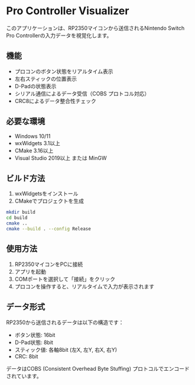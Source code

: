 # Pro Controller Visualizer

このアプリケーションは、RP2350マイコンから送信されるNintendo Switch Pro Controllerの入力データを視覚化します。

## 機能

- プロコンのボタン状態をリアルタイム表示
- 左右スティックの位置表示
- D-Padの状態表示
- シリアル通信によるデータ受信（COBS プロトコル対応）
- CRC8によるデータ整合性チェック

## 必要な環境

- Windows 10/11
- wxWidgets 3.1以上
- CMake 3.16以上
- Visual Studio 2019以上 または MinGW

## ビルド方法

1. wxWidgetsをインストール
2. CMakeでプロジェクトを生成
```bash
mkdir build
cd build
cmake ..
cmake --build . --config Release
```

## 使用方法

1. RP2350マイコンをPCに接続
2. アプリを起動
3. COMポートを選択して「接続」をクリック
4. プロコンを操作すると、リアルタイムで入力が表示されます

## データ形式

RP2350から送信されるデータは以下の構造です：
- ボタン状態: 16bit
- D-Pad状態: 8bit  
- スティック値: 各軸8bit (左X, 左Y, 右X, 右Y)
- CRC: 8bit

データはCOBS (Consistent Overhead Byte Stuffing) プロトコルでエンコードされています。